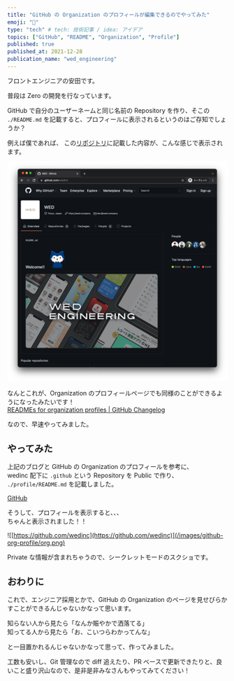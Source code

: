 ```yaml
---
title: "GitHub の Organization のプロフィールが編集できるのでやってみた"
emoji: "🐙"
type: "tech" # tech: 技術記事 / idea: アイデア
topics: ["GitHub", "README", "Organization", "Profile"]
published: true
published_at: 2021-12-28
publication_name: "wed_engineering"
---
```


フロントエンジニアの安田です。

普段は Zero の開発を行なっています。

GitHub で自分のユーザーネームと同じ名前の Repository を作り、そこの `./README.md` を記載すると、プロフィールに表示されるというのはご存知でしょうか？

例えば僕であれば、
この[リポジトリ](https://github.com/yanskun)に記載した内容が、こんな感じで表示されます。

![](/images/github-org-profile/profile.png)

なんとこれが、Organization のプロフィールページでも同様のことができるようになったみたいです！  
[READMEs for organization profiles | GitHub Changelog](https://github.blog/changelog/2021-09-14-readmes-for-organization-profiles/)

なので、早速やってみました。

## やってみた

上記のブログと GitHub の Organization のプロフィールを参考に、  
wedinc 配下に `.github` という Repository を Public で作り、  
`./profile/README.md` を記載しました。

[GitHub](https://github.com/github)  

そうして、プロフィールを表示すると、、、  
ちゃんと表示されました！！

![[https://github.com/wedinc](https://github.com/wedinc)](/images/github-org-profile/org.png)

Private な情報が含まれちゃうので、シークレットモードのスクショです。  

## おわりに

これで、エンジニア採用とかで、GitHub の Organization のページを見せびらかすことができるんじゃないかなって思います。

知らない人から見たら「なんか賑やかで洒落てる」  
知ってる人から見たら「お、こいつらわかってんな」

と一目置かれるんじゃないかなって思って、作ってみました。

工数も安いし、Git 管理なので diff 追えたり、PR ベースで更新できたりと、良いこと盛り沢山なので、是非是非みなさんもやってみてください！
